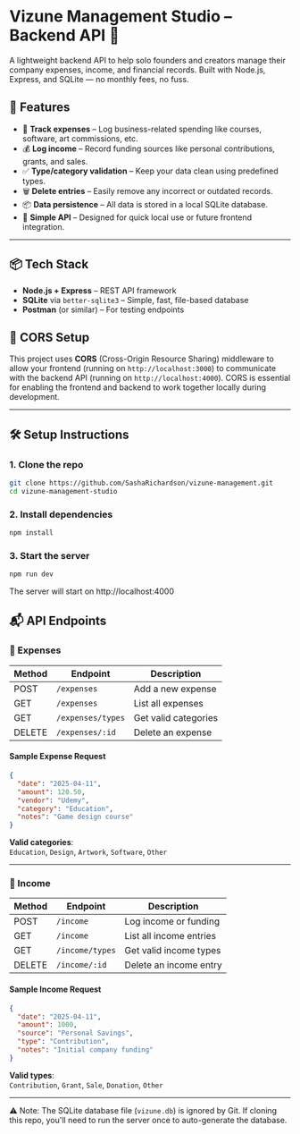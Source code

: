 # Vizune Management Studio – Backend API 💼

A lightweight backend API to help solo founders and creators manage their company expenses, income, and financial records. Built with Node.js, Express, and SQLite — no monthly fees, no fuss.

## 🚀 Features

- 💸 **Track expenses** – Log business-related spending like courses, software, art commissions, etc.
- 💰 **Log income** – Record funding sources like personal contributions, grants, and sales.
- ✅ **Type/category validation** – Keep your data clean using predefined types.
- 🗑️ **Delete entries** – Easily remove any incorrect or outdated records.
- 📦 **Data persistence** – All data is stored in a local SQLite database.
- 🧠 **Simple API** – Designed for quick local use or future frontend integration.

---

## 📦 Tech Stack

- **Node.js + Express** – REST API framework
- **SQLite** via `better-sqlite3` – Simple, fast, file-based database
- **Postman** (or similar) – For testing endpoints

## 🚨 CORS Setup

This project uses **CORS** (Cross-Origin Resource Sharing) middleware to allow your frontend (running on `http://localhost:3000`) to communicate with the backend API (running on `http://localhost:4000`). CORS is essential for enabling the frontend and backend to work together locally during development.

---

## 🛠 Setup Instructions

### 1. Clone the repo
```bash
git clone https://github.com/SashaRichardson/vizune-management.git
cd vizune-management-studio
```

### 2. Install dependencies
```bash
npm install
```

### 3. Start the server
```bash
npm run dev
```
The server will start on http://localhost:4000


## 📬 API Endpoints

### 🔹 Expenses

| Method | Endpoint           | Description              |
|--------|--------------------|--------------------------|
| POST   | `/expenses`        | Add a new expense        |
| GET    | `/expenses`        | List all expenses        |
| GET    | `/expenses/types`  | Get valid categories     |
| DELETE | `/expenses/:id`    | Delete an expense        |

#### Sample Expense Request

```json
{
  "date": "2025-04-11",
  "amount": 120.50,
  "vendor": "Udemy",
  "category": "Education",
  "notes": "Game design course"
}
```

**Valid categories**:  
`Education`, `Design`, `Artwork`, `Software`, `Other`

---

### 🔹 Income

| Method | Endpoint         | Description              |
|--------|------------------|--------------------------|
| POST   | `/income`        | Log income or funding    |
| GET    | `/income`        | List all income entries  |
| GET    | `/income/types`  | Get valid income types   |
| DELETE | `/income/:id`    | Delete an income entry   |

#### Sample Income Request

```json
{
  "date": "2025-04-11",
  "amount": 1000,
  "source": "Personal Savings",
  "type": "Contribution",
  "notes": "Initial company funding"
}
```

**Valid types**:  
`Contribution`, `Grant`, `Sale`, `Donation`, `Other` 

---

⚠️ Note: The SQLite database file (`vizune.db`) is ignored by Git. If cloning this repo, you'll need to run the server once to auto-generate the database.
